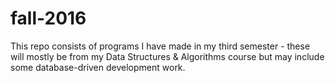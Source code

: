 # fall-2016

This repo consists of programs I have made in my third semester - these will
mostly be from my Data Structures & Algorithms course but may include some
database-driven development work.
